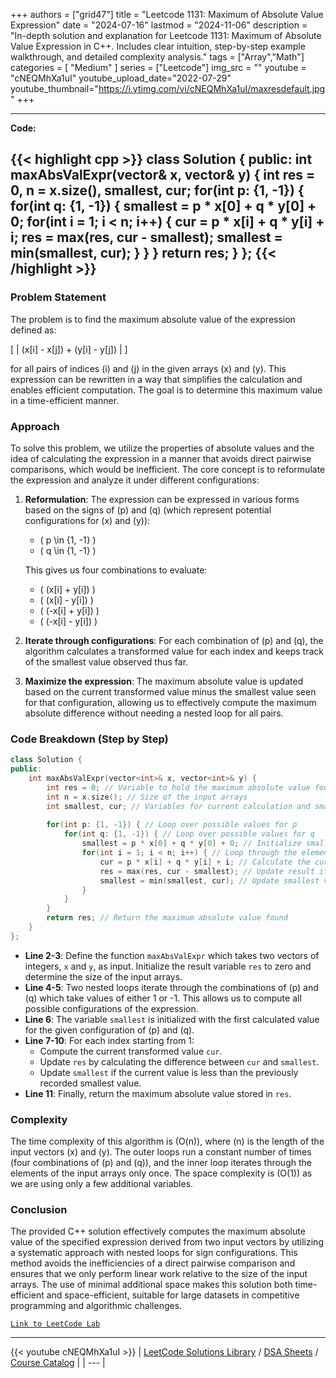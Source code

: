 
+++
authors = ["grid47"]
title = "Leetcode 1131: Maximum of Absolute Value Expression"
date = "2024-07-16"
lastmod = "2024-11-06"
description = "In-depth solution and explanation for Leetcode 1131: Maximum of Absolute Value Expression in C++. Includes clear intuition, step-by-step example walkthrough, and detailed complexity analysis."
tags = ["Array","Math"]
categories = [
    "Medium"
]
series = ["Leetcode"]
img_src = ""
youtube = "cNEQMhXa1uI"
youtube_upload_date="2022-07-29"
youtube_thumbnail="https://i.ytimg.com/vi/cNEQMhXa1uI/maxresdefault.jpg"
+++



---
**Code:**

{{< highlight cpp >}}
class Solution {
public:
    int maxAbsValExpr(vector<int>& x, vector<int>& y) {
        int res = 0, n = x.size(), smallest, cur;
        for(int p: {1, -1}) {
            for(int q: {1, -1}) {
                smallest = p * x[0] + q * y[0] + 0;
                for(int i = 1; i < n; i++) {
                    cur = p * x[i] + q * y[i] + i;
                    res = max(res, cur - smallest);
                    smallest = min(smallest, cur);
                }
            }
        }
        return res;
    }
};
{{< /highlight >}}
---


### Problem Statement
The problem is to find the maximum absolute value of the expression defined as:

\[
| (x[i] - x[j]) + (y[i] - y[j]) |
\]

for all pairs of indices \(i\) and \(j\) in the given arrays \(x\) and \(y\). This expression can be rewritten in a way that simplifies the calculation and enables efficient computation. The goal is to determine this maximum value in a time-efficient manner.

### Approach
To solve this problem, we utilize the properties of absolute values and the idea of calculating the expression in a manner that avoids direct pairwise comparisons, which would be inefficient. The core concept is to reformulate the expression and analyze it under different configurations:

1. **Reformulation**: The expression can be expressed in various forms based on the signs of \(p\) and \(q\) (which represent potential configurations for \(x\) and \(y\)):
   - \( p \in \{1, -1\} \)
   - \( q \in \{1, -1\} \)

   This gives us four combinations to evaluate:
   - \( (x[i] + y[i]) \)
   - \( (x[i] - y[i]) \)
   - \( (-x[i] + y[i]) \)
   - \( (-x[i] - y[i]) \)

2. **Iterate through configurations**: For each combination of \(p\) and \(q\), the algorithm calculates a transformed value for each index and keeps track of the smallest value observed thus far.

3. **Maximize the expression**: The maximum absolute value is updated based on the current transformed value minus the smallest value seen for that configuration, allowing us to effectively compute the maximum absolute difference without needing a nested loop for all pairs.

### Code Breakdown (Step by Step)
```cpp
class Solution {
public:
    int maxAbsValExpr(vector<int>& x, vector<int>& y) {
        int res = 0; // Variable to hold the maximum absolute value found
        int n = x.size(); // Size of the input arrays
        int smallest, cur; // Variables for current calculation and smallest value
        
        for(int p: {1, -1}) { // Loop over possible values for p
            for(int q: {1, -1}) { // Loop over possible values for q
                smallest = p * x[0] + q * y[0] + 0; // Initialize smallest for this configuration
                for(int i = 1; i < n; i++) { // Loop through the elements of the arrays
                    cur = p * x[i] + q * y[i] + i; // Calculate the current expression value
                    res = max(res, cur - smallest); // Update result if current value is greater
                    smallest = min(smallest, cur); // Update smallest value found
                }
            }
        }
        return res; // Return the maximum absolute value found
    }
};
```

- **Line 2-3**: Define the function `maxAbsValExpr` which takes two vectors of integers, `x` and `y`, as input. Initialize the result variable `res` to zero and determine the size of the input arrays.
- **Line 4-5**: Two nested loops iterate through the combinations of \(p\) and \(q\) which take values of either 1 or -1. This allows us to compute all possible configurations of the expression.
- **Line 6**: The variable `smallest` is initialized with the first calculated value for the given configuration of \(p\) and \(q\).
- **Line 7-10**: For each index starting from 1:
  - Compute the current transformed value `cur`.
  - Update `res` by calculating the difference between `cur` and `smallest`.
  - Update `smallest` if the current value is less than the previously recorded smallest value.
- **Line 11**: Finally, return the maximum absolute value stored in `res`.

### Complexity
The time complexity of this algorithm is \(O(n)\), where \(n\) is the length of the input vectors \(x\) and \(y\). The outer loops run a constant number of times (four combinations of \(p\) and \(q\)), and the inner loop iterates through the elements of the input arrays only once. The space complexity is \(O(1)\) as we are using only a few additional variables.

### Conclusion
The provided C++ solution effectively computes the maximum absolute value of the specified expression derived from two input vectors by utilizing a systematic approach with nested loops for sign configurations. This method avoids the inefficiencies of a direct pairwise comparison and ensures that we only perform linear work relative to the size of the input arrays. The use of minimal additional space makes this solution both time-efficient and space-efficient, suitable for large datasets in competitive programming and algorithmic challenges.


[`Link to LeetCode Lab`](https://leetcode.com/problems/maximum-of-absolute-value-expression/description/)

---
{{< youtube cNEQMhXa1uI >}}
| [LeetCode Solutions Library](https://grid47.xyz/leetcode/) / [DSA Sheets](https://grid47.xyz/sheets/) / [Course Catalog](https://grid47.xyz/courses/) |
| --- |
